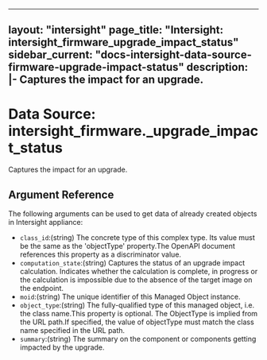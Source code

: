 
---
layout: "intersight"
page_title: "Intersight: intersight_firmware_upgrade_impact_status"
sidebar_current: "docs-intersight-data-source-firmware-upgrade-impact-status"
description: |-
Captures the impact for an upgrade.
---

# Data Source: intersight_firmware._upgrade_impact_status
Captures the impact for an upgrade.
## Argument Reference
The following arguments can be used to get data of already created objects in Intersight appliance:
* `class_id`:(string) The concrete type of this complex type. Its value must be the same as the 'objectType' property.The OpenAPI document references this property as a discriminator value. 
* `computation_state`:(string) Captures the status of an upgrade impact calculation. Indicates whether the calculation is complete, in progress or the calculation is impossible due to the absence of the target image on the endpoint. 
* `moid`:(string) The unique identifier of this Managed Object instance. 
* `object_type`:(string) The fully-qualified type of this managed object, i.e. the class name.This property is optional. The ObjectType is implied from the URL path.If specified, the value of objectType must match the class name specified in the URL path. 
* `summary`:(string) The summary on the component or components getting impacted by the upgrade. 

